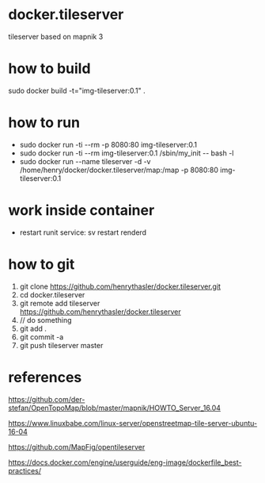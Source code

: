 # docker.tileserver
tileserver based on mapnik 3

# how to build
sudo docker build -t="img-tileserver:0.1" .

# how to run
* sudo docker run -ti --rm -p 8080:80 img-tileserver:0.1
* sudo docker run -ti --rm img-tileserver:0.1 /sbin/my_init -- bash -l
* sudo docker run --name tileserver -d -v /home/henry/docker/docker.tileserver/map:/map -p 8080:80 img-tileserver:0.1

# work inside container
* restart runit service:
sv restart renderd

# how to git
1. git clone https://github.com/henrythasler/docker.tileserver.git
2. cd docker.tileserver
3. git remote add tileserver https://github.com/henrythasler/docker.tileserver
4. // do something
5. git add .
6. git commit -a
7. git push tileserver master

# references
https://github.com/der-stefan/OpenTopoMap/blob/master/mapnik/HOWTO_Server_16.04

https://www.linuxbabe.com/linux-server/openstreetmap-tile-server-ubuntu-16-04

https://github.com/MapFig/opentileserver

https://docs.docker.com/engine/userguide/eng-image/dockerfile_best-practices/

